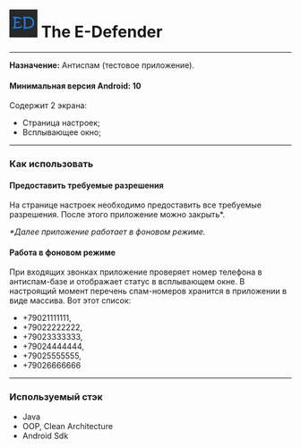 # <img src="https://github.com/Shtykin/spam-app/blob/dev/app/src/main/res/drawable/logo.png" alt="drawing" width="50"/> The E-Defender

___
**Назначение:** Антиспам (тестовое приложение).

#### Минимальная версия Android: 10

Содержит 2 экрана:

+ Страница настроек;
+ Всплывающее окно;

___

### Как использовать

#### Предоставить требуемые разрешения

На странице настроек необходимо предоставить все требуемые разрешения. После этого приложение можно закрыть*.

_*Далее приложение работает в фоновом режиме._


#### Работа в фоновом режиме

При входящих звонках приложение проверяет номер телефона в антиспам-базе и отображает статус в всплывающем окне.
В настроящий момент перечень спам-номеров хранится в приложении в виде массива. Вот этот список:
+ +79021111111,
+ +79022222222,
+ +79023333333,
+ +79024444444,
+ +79025555555,
+ +79026666666

___

### Используемый стэк

+ Java
+ OOP, Clean Architecture
+ Android Sdk